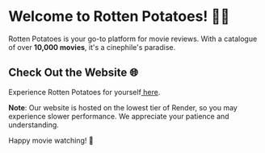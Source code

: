 # Welcome to Rotten Potatoes! 🥔🍿

Rotten Potatoes is your go-to platform for movie reviews. With a catalogue of over **10,000 movies**, it's a cinephile's paradise. 

## Check Out the Website 🌐

Experience Rotten Potatoes for yourself<a href="https://movie-reviews-n8mv.onrender.com/" target="_blank"> here</a>.

**Note**: Our website is hosted on the lowest tier of Render, so you may experience slower performance. We appreciate your patience and understanding.

Happy movie watching! 🎥
